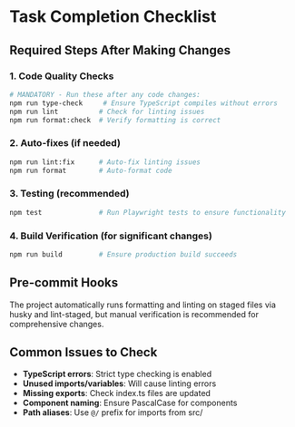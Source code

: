 # Task Completion Checklist

## Required Steps After Making Changes

### 1. Code Quality Checks

```bash
# MANDATORY - Run these after any code changes:
npm run type-check     # Ensure TypeScript compiles without errors
npm run lint          # Check for linting issues
npm run format:check  # Verify formatting is correct
```

### 2. Auto-fixes (if needed)

```bash
npm run lint:fix      # Auto-fix linting issues
npm run format        # Auto-format code
```

### 3. Testing (recommended)

```bash
npm test              # Run Playwright tests to ensure functionality
```

### 4. Build Verification (for significant changes)

```bash
npm run build         # Ensure production build succeeds
```

## Pre-commit Hooks

The project automatically runs formatting and linting on staged files via husky and lint-staged, but
manual verification is recommended for comprehensive changes.

## Common Issues to Check

- **TypeScript errors**: Strict type checking is enabled
- **Unused imports/variables**: Will cause linting errors
- **Missing exports**: Check index.ts files are updated
- **Component naming**: Ensure PascalCase for components
- **Path aliases**: Use `@/` prefix for imports from src/
